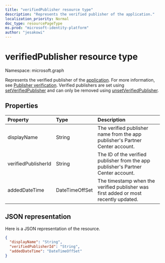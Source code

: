 ```yaml
---
title: "verifiedPublisher resource type"
description: "Represents the verified publisher of the application."
localization_priority: Normal
doc_type: resourcePageType
ms.prod: "microsoft-identity-platform"
author: "jesakowi"
---
```


# verifiedPublisher resource type

Namespace: microsoft.graph

Represents the verified publisher of the [application](application.md). For more information, see [Publisher verification](/azure/active-directory/develop/publisher-verification-overview). Verified publishers are set using [setVerifiedPublisher](../api/application-setverifiedpublisher.md) and can only be removed using [unsetVerifiedPublisher](../api/application-unsetverifiedpublisher.md).

## Properties

| Property | Type | Description |
|:---------------|:--------|:----------|
|displayName|String|The verified publisher name from the app publisher's Partner Center account.|
|verifiedPublisherId|String| The ID of the verified publisher from the app publisher's Partner Center account. |
|addedDateTime|DateTimeOffSet| The timestamp when the verified publisher was first added or most recently updated. |


## JSON representation
Here is a JSON representation of the resource.

<!-- {
  "blockType": "resource",
  "optionalProperties": [

  ],
  "@odata.type": "microsoft.graph.verifiedPublisher"
}-->

```json
{
  "displayName": "String",
  "verifiedPublisherId": "String",
  "addedDateTime": "DateTimeOffSet"
}

```


<!-- uuid: 7a355221-34dd-4579-9bdd-4c3e1909e1bb
2020-09-09 20:45:56 UTC -->
<!--
{
  "type": "#page.annotation",
  "description": "verifiedPublisher resource",
  "keywords": "",
  "section": "documentation",
  "tocPath": "",
  "suppressions": []
}
-->
